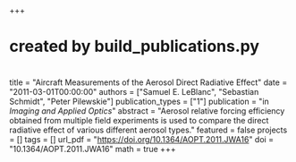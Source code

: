 +++
#
# created by build_publications.py
#
title = "Aircraft Measurements of the Aerosol Direct Radiative Effect"
date = "2011-03-01T00:00:00"
authors = ["Samuel E. LeBlanc", "Sebastian Schmidt", "Peter Pilewskie"]
publication_types = ["1"]
publication = "in *Imaging and Applied Optics*"
abstract = "Aerosol relative forcing efficiency obtained from multiple field experiments is used to compare the direct radiative effect of various different aerosol types."
featured = false
projects = []
tags = []
url_pdf = "https://doi.org/10.1364/AOPT.2011.JWA16"
doi = "10.1364/AOPT.2011.JWA16"
math = true
+++
